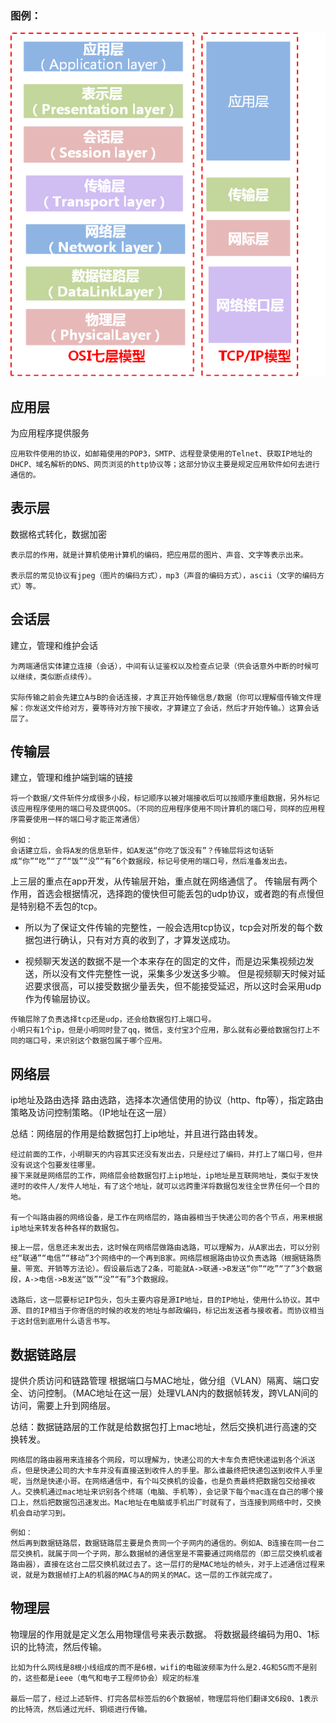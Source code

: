 
### 图例：
![](./iso分层_tcp分层.png)

## 应用层
为应用程序提供服务
```
应用软件使用的协议，如邮箱使用的POP3，SMTP、远程登录使用的Telnet、获取IP地址的DHCP、域名解析的DNS、网页浏览的http协议等；这部分协议主要是规定应用软件如何去进行通信的。
```

## 表示层
数据格式转化，数据加密
```
表示层的作用，就是计算机使用计算机的编码，把应用层的图片、声音、文字等表示出来。

表示层的常见协议有jpeg（图片的编码方式），mp3（声音的编码方式），ascii（文字的编码方式）等。
```

## 会话层
建立，管理和维护会话
```
为两端通信实体建立连接（会话），中间有认证鉴权以及检查点记录（供会话意外中断的时候可以继续，类似断点续传）。

实际传输之前会先建立A与B的会话连接，才真正开始传输信息/数据（你可以理解借传输文件理解：你发送文件给对方，要等待对方按下接收，才算建立了会话，然后才开始传输。）这算会话层了。
```

## 传输层
建立，管理和维护端到端的链接
```
将一个数据/文件斩件分成很多小段，标记顺序以被对端接收后可以按顺序重组数据，另外标记该应用程序使用的端口号及提供QOS。（不同的应用程序使用不同计算机的端口号，同样的应用程序需要使用一样的端口号才能正常通信）

例如：
会话建立后，会将A发的信息斩件，如A发送“你吃了饭没有”？传输层将这句话斩成“你”“吃”“了”“饭”“没”“有”6个数据段，标记号使用的端口号，然后准备发出去。
```

上三层的重点在app开发，从传输层开始，重点就在网络通信了。
传输层有两个作用，首选会根据情况，选择跑的傻快但可能丢包的udp协议，或者跑的有点慢但是特别稳不丢包的tcp。

* 所以为了保证文件传输的完整性，一般会选用tcp协议，tcp会对所发的每个数据包进行确认，只有对方真的收到了，才算发送成功。

* 视频聊天发送的数据不是一个本来存在的固定的文件，而是边采集视频边发送，所以没有文件完整性一说，采集多少发送多少嘛。
但是视频聊天时候对延迟要求很高，可以接受数据少量丢失，但不能接受延迟，所以这时会采用udp作为传输层协议。
```
传输层除了负责选择tcp还是udp，还会给数据包打上端口号。
小明只有1个ip，但是小明同时登了qq，微信，支付宝3个应用，那么就有必要给数据包打上不同的端口号，来识别这个数据包属于哪个应用。
```

## 网络层
ip地址及路由选择
路由选路，选择本次通信使用的协议（http、ftp等），指定路由策略及访问控制策略。（IP地址在这一层）

总结：网络层的作用是给数据包打上ip地址，并且进行路由转发。
```
经过前面的工作，小明聊天的内容其实还没有发出去，只是经过了编码，并打上了端口号，但并没有说这个包要发往哪里。
接下来就是网络层的工作，网络层会给数据包打上ip地址，ip地址是互联网地址，类似于发快递时的收件人/发件人地址，有了这个地址，就可以远跨重洋将数据包发往全世界任何一个目的地。

有一个叫路由器的网络设备，是工作在网络层的，路由器相当于快递公司的各个节点，用来根据ip地址来转发各种各样的数据包。
```

```
接上一层，信息还未发出去，这时候在网络层做路由选路，可以理解为，从A家出去，可以分别经“联通”“电信”“移动”3个网络中的一个再到B家。网络层根据路由协议负责选路（根据链路质量、带宽、开销等方法论）。假设最后选了2条，可能就A->联通->B发送“你”“吃”“了”3个数据段，A->电信->B发送“饭”“没”“有”3个数据段。

选路后，这一层要标记IP包头，包头主要内容是源IP地址，目的IP地址，使用什么协议。其中源、目的IP相当于你寄信的时候的收发的地址与邮政编码，标记出发送者与接收者。而协议相当于这封信到底用什么语言书写。
```

## 数据链路层
提供介质访问和链路管理
根据端口与MAC地址，做分组（VLAN）隔离、端口安全、访问控制。（MAC地址在这一层）处理VLAN内的数据帧转发，跨VLAN间的访问，需要上升到网络层。

总结：数据链路层的工作就是给数据包打上mac地址，然后交换机进行高速的交换转发。
```
网络层的路由器用来连接各个网段，可以理解为，快递公司的大卡车负责把快递运到各个派送点，但是快递公司的大卡车并没有直接送到收件人的手里。那么谁最终把快递包送到收件人手里呢，当然是快递小哥。在网络通信中，有个叫交换机的设备，也是负责最终把数据包交给接收人。交换机通过mac地址来识别各个终端（电脑、手机等），会记录下每个mac连在自己的哪个接口上，然后把数据包迅速发出。Mac地址在电脑或手机出厂时就有了，当连接到网络中时，交换机会自动学习到。
```

```
例如：
然后再到数据链路层，数据链路层主要是负责同一个子网内的通信的。例如A、B连接在同一台二层交换机，就属于同一个子网，那么数据帧的通信室是不需要通过网络层的（即三层交换机或者路由器），直接在这台二层交换机就过去了。这一层打的是MAC地址的帧头，对于上述通信过程来说，就是为数据帧打上A的机器的MAC与A的网关的MAC。这一层的工作就完成了。
```

## 物理层
物理层的作用就是定义怎么用物理信号来表示数据。
将数据最终编码为用0、1标识的比特流，然后传输。
```
比如为什么网线是8根小线组成的而不是6根，wifi的电磁波频率为什么是2.4G和5G而不是别的，这些都是ieee（电气和电子工程师协会）规定的标准

最后一层了，经过上述斩件、打完各层标签后的6个数据帧，物理层将他们翻译文6段0、1表示的比特流，然后通过光纤、铜缆进行传输。
```